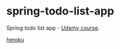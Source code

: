 # spring-todo-list-app

Spring todo list app - [Udemy course](https://www.udemy.com/course/java-ambitny-start).

[heroku](https://stormy-anchorage-36093.herokuapp.com/)
